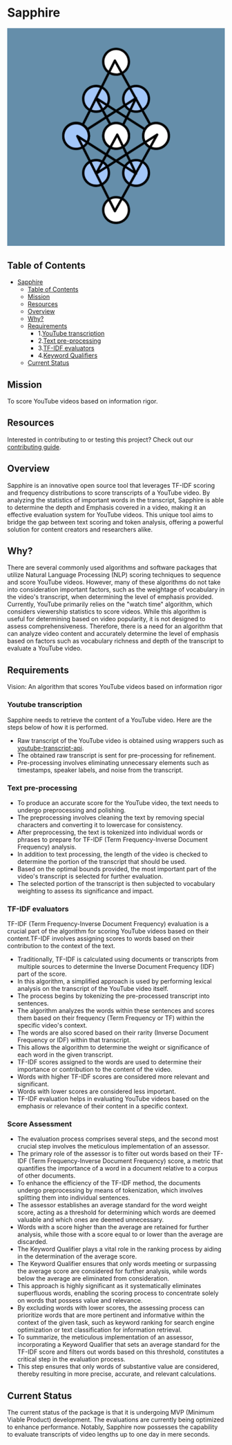 # Sapphire

![Project Logo](IMG-9758.jpg)



## Table of Contents

- [Sapphire](#Sapphire)
  - [Table of Contents](#table-of-contents)
  - [Mission](#Mission)
  - [Resources](#Resources)
  - [Overview](#Overview)
  - [Why?](#Why?)
  - [Requirements](#Requirements)
    - 1.[YouTube transcription](#YouTube-transcription)
    - 2.[Text pre-processing](#Text-pre-procesing)
    - 3.[TF-IDF evaluators](#TF-IDF-evaluators)
    - 4.[Keyword Qualifiers](#Keyword-Qualifiers)
   - [Current Status](#Current-Status)



## Mission

To score YouTube videos based on information rigor.


## Resources
Interested in contributing to or testing this project? Check out our [contributing guide](CONTRIBUTING.md).


## Overview

 Sapphire is an innovative open source tool that leverages TF-IDF scoring and frequency distributions to score transcripts of a YouTube video. By analyzing the statistics of important words in the transcript, Sapphire is able to determine the depth and Emphasis covered in a video, making it an effective evaluation system for YouTube videos. This unique tool aims to bridge the gap between text scoring and token analysis, offering a powerful solution for content creators and researchers alike. 


## Why?

There are several commonly used algorithms and software packages that utilize Natural Language Processing (NLP) scoring techniques to sequence and score YouTube videos. However, many of these algorithms do not take into consideration important factors, such as the weightage of vocabulary in the video's transcript, when determining the level of emphasis provided. Currently, YouTube primarily relies on the "watch time" algorithm, which considers viewership statistics to score videos. While this algorithm is useful for determining based on video popularity, it is not designed to assess comprehensiveness. Therefore, there is a need for an algorithm that can analyze video content and accurately determine the level of emphasis based on factors such as vocabulary richness and depth of the transcript to evaluate a YouTube video.

## Requirements
Vision: An algorithm that scores YouTube videos based on information rigor

 ### Youtube transcription ###
 Sapphire needs to retrieve the content of a YouTube video. Here are the steps below of how it is performed.
* Raw transcript of the YouTube video is obtained using wrappers such as [youtube-transcript-api](https://pypi.org/project/youtube-transcript-api/).
* The obtained raw transcript is sent for pre-processing for refinement.
* Pre-processing involves eliminating unnecessary elements such as timestamps, speaker labels, and noise from the transcript.
### Text pre-processing ###
* To produce an accurate score for the YouTube video, the text needs to undergo preprocessing and polishing.
* The preprocessing involves cleaning the text by removing special characters and converting it to lowercase for consistency.
* After preprocessing, the text is tokenized into individual words or phrases to prepare for TF-IDF (Term Frequency-Inverse Document Frequency) analysis.
* In addition to text processing, the length of the video is checked to determine the portion of the transcript that should be used.
* Based on the optimal bounds provided, the most important part of the video's transcript is selected for further evaluation.
* The selected portion of the transcript is then subjected to vocabulary weighting to assess its significance and impact.
### TF-IDF evaluators ###
TF-IDF (Term Frequency-Inverse Document Frequency) evaluation is a crucial part of the algorithm for scoring YouTube videos based on their content.TF-IDF involves assigning scores to words based on their contribution to the context of the text.
* Traditionally, TF-IDF is calculated using documents or transcripts from multiple sources to determine the Inverse Document Frequency (IDF) part of the score.
* In this algorithm, a simplified approach is used by performing lexical analysis on the transcript of the YouTube video itself.
* The process begins by tokenizing the pre-processed transcript into sentences.
* The algorithm analyzes the words within these sentences and scores them based on their frequency (Term Frequency or TF) within the specific video's context.
* The words are also scored based on their rarity (Inverse Document Frequency or IDF) within that transcript.
* This allows the algorithm to determine the weight or significance of each word in the given transcript.
* TF-IDF scores assigned to the words are used to determine their importance or contribution to the content of the video.
* Words with higher TF-IDF scores are considered more relevant and significant.
* Words with lower scores are considered less important.
* TF-IDF evaluation helps in evaluating YouTube videos based on the emphasis or relevance of their content in a specific context.
### Score Assessment ###
* The evaluation process comprises several steps, and the second most crucial step involves the meticulous implementation of an assessor.
* The primary role of the assessor is to filter out words based on their TF-IDF (Term Frequency-Inverse Document Frequency) score, a metric that quantifies the importance of a word in a document relative to a corpus of other documents.
* To enhance the efficiency of the TF-IDF method, the documents undergo preprocessing by means of tokenization, which involves splitting them into individual sentences.
* The assessor establishes an average standard for the word weight score, acting as a threshold for determining which words are deemed valuable and which ones are deemed unnecessary.
* Words with a score higher than the average are retained for further analysis, while those with a score equal to or lower than the average are discarded.
* The Keyword Qualifier plays a vital role in the ranking process by aiding in the determination of the average score.
* The Keyword Qualifier ensures that only words meeting or surpassing the average score are considered for further analysis, while words below the average are eliminated from consideration.
* This approach is highly significant as it systematically eliminates superfluous words, enabling the scoring process to concentrate solely on words that possess value and relevance.
* By excluding words with lower scores, the assessing process can prioritize words that are more pertinent and informative within the context of the given task, such as keyword ranking for search engine optimization or text classification for information retrieval.
* To summarize, the meticulous implementation of an assessor, incorporating a Keyword Qualifier that sets an average standard for the TF-IDF score and filters out words based on this threshold, constitutes a critical step in the evaluation process.
* This step ensures that only words of substantive value are considered, thereby resulting in more precise, accurate, and relevant calculations. 
## Current Status
The current status of the package is that it is undergoing MVP (Minimum Viable Product) development. The evaluations are currently being optimized to enhance performance. Notably, Sapphire now possesses the capability to evaluate transcripts of video lengths up to one day in mere seconds.
